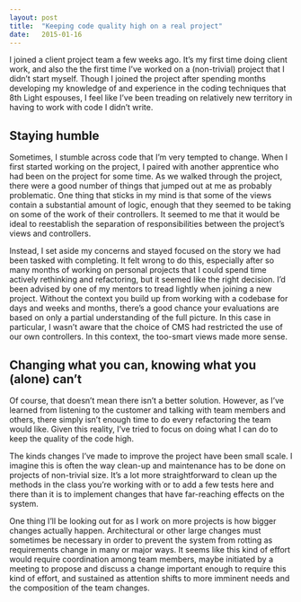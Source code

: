 ```yaml
---
layout: post
title:  "Keeping code quality high on a real project"
date:   2015-01-16
---
```


I joined a client project team a few weeks ago. It’s my first time doing client work, and also the the first time I’ve worked on a (non-trivial) project that I didn’t start myself. Though I joined the project after spending months developing my knowledge of and experience in the coding techniques that 8th Light espouses, I feel like I’ve been treading on relatively new territory in having to work with code I didn’t write.

## Staying humble

Sometimes, I stumble across code that I’m very tempted to change. When I first started working on the project, I paired with another apprentice who had been on the project for some time. As we walked through the project, there were a good number of things that jumped out at me as probably problematic. One thing that sticks in my mind is that some of the views contain a substantial amount of logic, enough that they seemed to be taking on some of the work of their controllers. It seemed to me that it would be ideal to reestablish the separation of responsibilities between the project’s views and controllers.

Instead, I set aside my concerns and stayed focused on the story we had been tasked with completing. It felt wrong to do this, especially after so many months of working on personal projects that I could spend time actively rethinking and refactoring, but it seemed like the right decision. I’d been advised by one of my mentors to tread lightly when joining a new project. Without the context you build up from working with a codebase for days and weeks and months, there’s a good chance your evaluations are based on only a partial understanding of the full picture. In this case in particular, I wasn’t aware that the choice of CMS had restricted the use of our own controllers. In this context, the too-smart views made more sense.

## Changing what you can, knowing what you (alone) can’t

Of course, that doesn’t mean there isn’t a better solution. However, as I’ve learned from listening to the customer and talking with team members and others, there simply isn’t enough time to do every refactoring the team would like. Given this reality, I’ve tried to focus on doing what I can do to keep the quality of the code high.

The kinds changes I’ve made to improve the project have been small scale. I imagine this is often the way clean-up and maintenance has to be done on projects of non-trivial size. It’s a lot more straightforward to clean up the methods in the class you’re working with or to add a few tests here and there than it is to implement changes that have far-reaching effects on the system.

One thing I’ll be looking out for as I work on more projects is how bigger changes actually happen. Architectural or other large changes must sometimes be necessary in order to prevent the system from rotting as requirements change in many or major ways. It seems like this kind of effort would require coordination among team members, maybe initiated by a meeting to propose and discuss a change important enough to require this kind of effort, and sustained as attention shifts to more imminent needs and the composition of the team changes.
